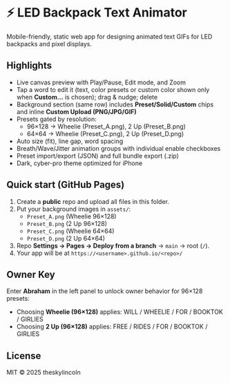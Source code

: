 # ⚡ LED Backpack Text Animator

Mobile-friendly, static web app for designing animated text GIFs for LED backpacks and pixel displays.

## Highlights
- Live canvas preview with Play/Pause, Edit mode, and Zoom
- Tap a word to edit it (text, color presets or custom color shown only when **Custom…** is chosen); drag & nudge; delete
- Background section (same row) includes **Preset/Solid/Custom** chips and inline **Custom Upload (PNG/JPG/GIF)**
- Presets gated by resolution:
  - 96×128 → Wheelie (Preset_A.png), 2 Up (Preset_B.png)
  - 64×64 → Wheelie (Preset_C.png), 2 Up (Preset_D.png)
- Auto size (fit), line gap, word spacing
- Breath/Wave/Jitter animation groups with individual enable checkboxes
- Preset import/export (JSON) and full bundle export (.zip)
- Dark, cyber-pro theme optimized for iPhone

## Quick start (GitHub Pages)
1. Create a **public** repo and upload all files in this folder.
2. Put your background images in `assets/`:
   - `Preset_A.png` (Wheelie 96×128)
   - `Preset_B.png` (2 Up 96×128)
   - `Preset_C.png` (Wheelie 64×64)
   - `Preset_D.png` (2 Up 64×64)
3. Repo **Settings → Pages → Deploy from a branch** → `main` → root (`/`).
4. Your app will be at `https://<username>.github.io/<repo>/`

## Owner Key
Enter **Abraham** in the left panel to unlock owner behavior for 96×128 presets:
- Choosing **Wheelie (96×128)** applies: WILL / WHEELIE / FOR / BOOKTOK / GIRLIES
- Choosing **2 Up (96×128)** applies: FREE / RIDES / FOR / BOOKTOK / GIRLIES

## License
MIT © 2025 theskylincoln
